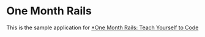 # One Month Rails

This is the sample application for
[*One Month Rails: Teach Yourself to Code](http://onemonthrails.com)

